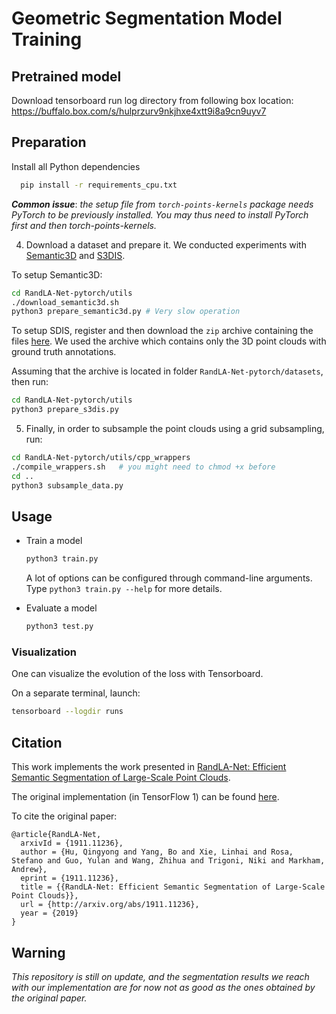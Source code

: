 # Geometric Segmentation Model Training

## Pretrained model
Download tensorboard run log directory from following box location:
https://buffalo.box.com/s/hulprzurv9nkjhxe4xtt9i8a9cn9uyv7



## Preparation

Install all Python dependencies

  ```sh
    pip install -r requirements_cpu.txt
  ```

***Common issue***: *the setup file from `torch-points-kernels` package needs PyTorch to be previously installed. You may thus need to install PyTorch first and then torch-points-kernels.*

4. Download a dataset and prepare it. We conducted experiments with [Semantic3D](http://www.semantic3d.net/) and [S3DIS](http://buildingparser.stanford.edu/dataset.html).

  To setup Semantic3D:

   ```sh
   cd RandLA-Net-pytorch/utils
   ./download_semantic3d.sh
   python3 prepare_semantic3d.py # Very slow operation
   ```

   To setup SDIS, register and then download the `zip` archive containing the files [here](http://buildingparser.stanford.edu/dataset.html#Download). We used the archive which contains only the 3D point clouds with ground truth annotations.

   Assuming that the archive is located in folder `RandLA-Net-pytorch/datasets`, then run:

   ```sh
   cd RandLA-Net-pytorch/utils
   python3 prepare_s3dis.py
   ```

5. Finally, in order to subsample the point clouds using a grid subsampling, run:
  ```sh
  cd RandLA-Net-pytorch/utils/cpp_wrappers
  ./compile_wrappers.sh   # you might need to chmod +x before
  cd ..
  python3 subsample_data.py
  ```


## Usage

- Train a model

  ```sh
  python3 train.py
  ```

  A lot of options can be configured through command-line arguments. Type `python3 train.py --help` for more details.

- Evaluate a model

  ```sh
  python3 test.py
  ```

### Visualization

One can visualize the evolution of the loss with Tensorboard.

On a separate terminal, launch:

  ```sh
  tensorboard --logdir runs
  ```

## Citation

This work implements the work presented in [RandLA-Net: Efficient Semantic Segmentation of Large-Scale Point Clouds](http://arxiv.org/abs/1911.11236).

The original implementation (in TensorFlow 1) can be found [here](https://github.com/QingyongHu/RandLA-Net).

To cite the original paper:
  ```
  @article{RandLA-Net,
    arxivId = {1911.11236},
    author = {Hu, Qingyong and Yang, Bo and Xie, Linhai and Rosa, Stefano and Guo, Yulan and Wang, Zhihua and Trigoni, Niki and Markham, Andrew},
    eprint = {1911.11236},
    title = {{RandLA-Net: Efficient Semantic Segmentation of Large-Scale Point Clouds}},
    url = {http://arxiv.org/abs/1911.11236},
    year = {2019}
  }
  ```
<!--

## TODOs

make data.py support different input dims

optimization:
- limit memory usage
- see whether cross entropy with dtype uint8 possible
- make num_workers work -->

## Warning

*This repository is still on update, and the segmentation results we reach with our implementation are for now not as good as the ones obtained by the original paper.*
